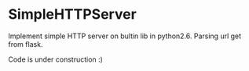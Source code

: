 # SimpleHTTPServer

Implement simple HTTP server on bultin lib in python2.6. Parsing url get from flask.

Code is under construction :)

